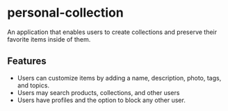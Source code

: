 # personal-collection

An application that enables users to create collections and preserve their favorite items inside of them.

## Features
- Users can customize items by adding a name, description, photo, tags, and topics.
- Users may search products, collections, and other users
- Users have profiles and the option to block any other user.
